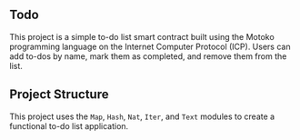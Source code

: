 ## Todo

This project is a simple to-do list smart contract built using the Motoko programming language on the Internet Computer Protocol (ICP). Users can add to-dos by name, mark them as completed, and remove them from the list.

## Project Structure

This project uses the `Map`, `Hash`, `Nat`, `Iter`, and `Text` modules to create a functional to-do list application.

